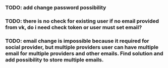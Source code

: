 ### TODO: add change password possibility
### TODO: there is no check for existing user if no email provided from vk, do i need check token or user must set email?   

### TODO: email change is impossible because it required for social provider, but multiple providers user can have multiple email for multiple providers and other emails. Find solution and add possibility to store multiple emails. 